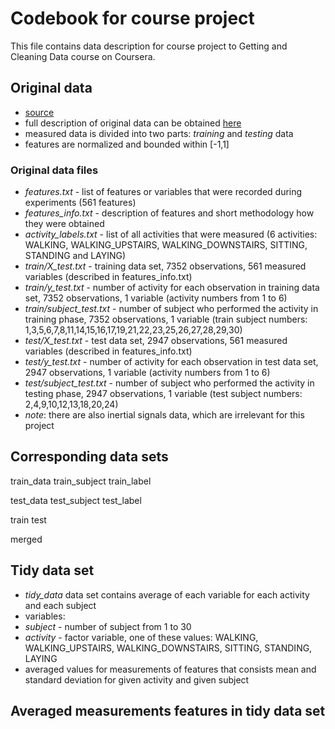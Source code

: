 # Codebook for course project

This file contains data description for course project to Getting and Cleaning Data course on Coursera.

## Original data
* [source](https://d396qusza40orc.cloudfront.net/getdata%2Fprojectfiles%2FUCI%20HAR%20Dataset.zip)
* full description of original data can be obtained [here](http://archive.ics.uci.edu/ml/datasets/Human+Activity+Recognition+Using+Smartphones)
* measured data is divided into two parts: *training* and *testing* data
* features are normalized and bounded within [-1,1]

### Original data files
* *features.txt* - list of features or variables that were recorded during experiments (561 features)
* *features_info.txt* - description of features and short methodology how they were obtained
* *activity_labels.txt* - list of all activities that were measured (6 activities: WALKING, WALKING_UPSTAIRS, WALKING_DOWNSTAIRS, SITTING, STANDING and LAYING)
* *train/X_test.txt* - training data set, 7352 observations, 561 measured variables (described in features_info.txt)
* *train/y_test.txt* - number of activity for each observation in training data set, 7352 observations, 1 variable (activity numbers from 1 to 6)
* *train/subject_test.txt* - number of subject who performed the activity in training phase, 7352 observations, 1 variable (train subject numbers: 1,3,5,6,7,8,11,14,15,16,17,19,21,22,23,25,26,27,28,29,30)
* *test/X_test.txt* - test data set, 2947 observations, 561 measured variables (described in features_info.txt)
* *test/y_test.txt* - number of activity for each observation in test data set, 2947 observations, 1 variable (activity numbers from 1 to 6)
* *test/subject_test.txt* - number of subject who performed the activity in testing phase, 2947 observations, 1 variable (test subject numbers: 2,4,9,10,12,13,18,20,24)
* *note*: there are also inertial signals data, which are irrelevant for this project



## Corresponding data sets

train_data
train_subject
train_label

test_data
test_subject
test_label

train
test

merged

## Tidy data set

* *tidy_data* data set contains average of each variable for each activity and each subject
* variables:
 * *subject* - number of subject from 1 to 30
 * *activity* - factor variable, one of these values: WALKING, WALKING_UPSTAIRS, WALKING_DOWNSTAIRS, SITTING, STANDING, LAYING
 * averaged values for measurements of features that consists mean and standard deviation for given activity and given subject

## Averaged measurements features in tidy data set
